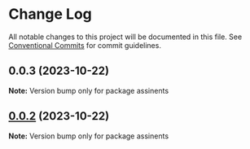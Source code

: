 # Change Log

All notable changes to this project will be documented in this file.
See [Conventional Commits](https://conventionalcommits.org) for commit guidelines.

## 0.0.3 (2023-10-22)

**Note:** Version bump only for package assinents

## [0.0.2](https://github.com/sjoleee/sangjo-design-system/compare/assinents@0.0.2-alpha.0...assinents@0.0.2) (2023-10-22)

**Note:** Version bump only for package assinents
